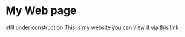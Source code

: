 # My Web page
still under construction
This is my website you can view it via this [link](https://amr-abdelsamee.github.io/)
